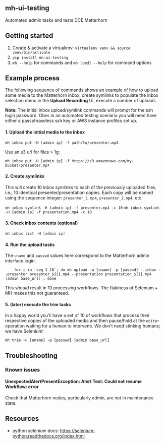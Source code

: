 
## mh-ui-testing

Automated admin tasks and tests DCE Matterhorn

## Getting started

1. Create & activate a virtualenv: `virtualenv venv && source venv/bin/activate`
2. `pip install mh-ui-testing`
3. `mh --help` for commands and `mh [cmd] --help` for command options

## Example process

The following sequence of commands shows an example of how to upload some media
to the Matterhorn inbox, create symlinks to populate the inbox selection menu
in the **Upload Recording** UI, execute a number of uploads

**Note**: The initial inbox upload/symlink commands will prompt for the ssh 
login password. Obvs in an automated testing scenario you will need have either 
a passphraseless ssh key or AWS instance profiles set up.

#### 1. Upload the initial media to the inbox

`mh inbox put -H [admin ip] -f path/to/presenter.mp4`

Use an s3 url for files > 1g:

`mh inbox put -H [admin ip] -f https://s3.amazonaws.com/my-bucket/presenter.mp4`

#### 2. Create symlinks

This will create 10 inbox symlinks to each of the previously uploaded files, 
i.e., 10 identical presenter/presentation copies. Each copy will be named using
the sequence integer: `presenter_1.mp4`, `presenter_2.mp4`, etc.

`mh inbox symlink -H [admin ip] -f presenter.mp4 -c 10`
`mh inbox symlink -H [admin ip] -f presentation.mp4 -c 10`

#### 3. Check inbox contents (optional)

`mh inbox list -H [admin ip]`

#### 4. Run the upload tasks

The `uname` and `passwd` values here correspond to the Matterhorn admin interface 
login.

```
    for i in `seq 1 10`; do mh upload -u [uname] -p [passwd] --inbox --presenter presenter_${i}.mp4 --presentation presentation_${i}.mp4 [admin base_url] ; done
```

This *should* result in 10 processing workflows. The flakiness of Selenium + MH 
makes this not guaranteed.

#### 5. (later) execute the trim tasks

In a happy world you'll have a set of 10 of workflows that process their 
respective copies of the uploaded media and then pause/hold at the `editor` 
operation waiting for a human to intervene. We don't need stinking humans; we 
have Selenium!

`mh trim -u [uname] -p [passwd] [admin base_url]`


## Troubleshooting

### Known issues

#### UnexpectedAlertPresentException: Alert Text: Could not resume Workflow: error

Check that Matterhorn nodes, particularly admin, are not in maintenance state.

## Resources

* python selenium docs: https://selenium-python.readthedocs.org/index.html

